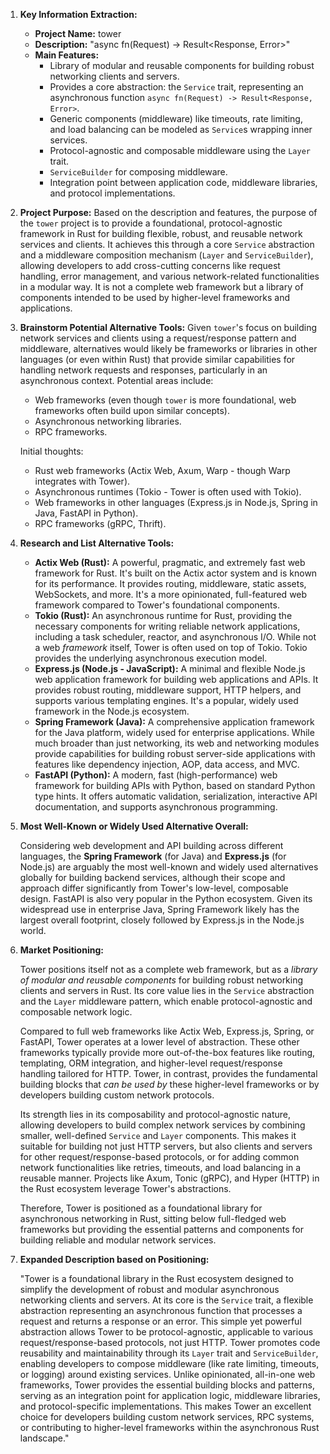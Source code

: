 1.  **Key Information Extraction:**
    *   **Project Name:** tower
    *   **Description:** "async fn(Request) -> Result<Response, Error>"
    *   **Main Features:**
        *   Library of modular and reusable components for building robust networking clients and servers.
        *   Provides a core abstraction: the `Service` trait, representing an asynchronous function `async fn(Request) -> Result<Response, Error>`.
        *   Generic components (middleware) like timeouts, rate limiting, and load balancing can be modeled as `Service`s wrapping inner services.
        *   Protocol-agnostic and composable middleware using the `Layer` trait.
        *   `ServiceBuilder` for composing middleware.
        *   Integration point between application code, middleware libraries, and protocol implementations.

2.  **Project Purpose:**
    Based on the description and features, the purpose of the `tower` project is to provide a foundational, protocol-agnostic framework in Rust for building flexible, robust, and reusable network services and clients. It achieves this through a core `Service` abstraction and a middleware composition mechanism (`Layer` and `ServiceBuilder`), allowing developers to add cross-cutting concerns like request handling, error management, and various network-related functionalities in a modular way. It is not a complete web framework but a library of components intended to be used by higher-level frameworks and applications.

3.  **Brainstorm Potential Alternative Tools:**
    Given `tower`'s focus on building network services and clients using a request/response pattern and middleware, alternatives would likely be frameworks or libraries in other languages (or even within Rust) that provide similar capabilities for handling network requests and responses, particularly in an asynchronous context. Potential areas include:
    *   Web frameworks (even though `tower` is more foundational, web frameworks often build upon similar concepts).
    *   Asynchronous networking libraries.
    *   RPC frameworks.

    Initial thoughts:
    *   Rust web frameworks (Actix Web, Axum, Warp - though Warp integrates with Tower).
    *   Asynchronous runtimes (Tokio - Tower is often used with Tokio).
    *   Web frameworks in other languages (Express.js in Node.js, Spring in Java, FastAPI in Python).
    *   RPC frameworks (gRPC, Thrift).

4.  **Research and List Alternative Tools:**

    *   **Actix Web (Rust):** A powerful, pragmatic, and extremely fast web framework for Rust. It's built on the Actix actor system and is known for its performance. It provides routing, middleware, static assets, WebSockets, and more. It's a more opinionated, full-featured web framework compared to Tower's foundational components.
    *   **Tokio (Rust):** An asynchronous runtime for Rust, providing the necessary components for writing reliable network applications, including a task scheduler, reactor, and asynchronous I/O. While not a web *framework* itself, Tower is often used on top of Tokio. Tokio provides the underlying asynchronous execution model.
    *   **Express.js (Node.js - JavaScript):** A minimal and flexible Node.js web application framework for building web applications and APIs. It provides robust routing, middleware support, HTTP helpers, and supports various templating engines. It's a popular, widely used framework in the Node.js ecosystem.
    *   **Spring Framework (Java):** A comprehensive application framework for the Java platform, widely used for enterprise applications. While much broader than just networking, its web and networking modules provide capabilities for building robust server-side applications with features like dependency injection, AOP, data access, and MVC.
    *   **FastAPI (Python):** A modern, fast (high-performance) web framework for building APIs with Python, based on standard Python type hints. It offers automatic validation, serialization, interactive API documentation, and supports asynchronous programming.

5.  **Most Well-Known or Widely Used Alternative Overall:**

    Considering web development and API building across different languages, the **Spring Framework** (for Java) and **Express.js** (for Node.js) are arguably the most well-known and widely used alternatives globally for building backend services, although their scope and approach differ significantly from Tower's low-level, composable design. FastAPI is also very popular in the Python ecosystem. Given its widespread use in enterprise Java, Spring Framework likely has the largest overall footprint, closely followed by Express.js in the Node.js world.

6.  **Market Positioning:**

    Tower positions itself not as a complete web framework, but as a *library of modular and reusable components* for building robust networking clients and servers in Rust. Its core value lies in the `Service` abstraction and the `Layer` middleware pattern, which enable protocol-agnostic and composable network logic.

    Compared to full web frameworks like Actix Web, Express.js, Spring, or FastAPI, Tower operates at a lower level of abstraction. These other frameworks typically provide more out-of-the-box features like routing, templating, ORM integration, and higher-level request/response handling tailored for HTTP. Tower, in contrast, provides the fundamental building blocks that *can be used by* these higher-level frameworks or by developers building custom network protocols.

    Its strength lies in its composability and protocol-agnostic nature, allowing developers to build complex network services by combining smaller, well-defined `Service` and `Layer` components. This makes it suitable for building not just HTTP servers, but also clients and servers for other request/response-based protocols, or for adding common network functionalities like retries, timeouts, and load balancing in a reusable manner. Projects like Axum, Tonic (gRPC), and Hyper (HTTP) in the Rust ecosystem leverage Tower's abstractions.

    Therefore, Tower is positioned as a foundational library for asynchronous networking in Rust, sitting below full-fledged web frameworks but providing the essential patterns and components for building reliable and modular network services.

7.  **Expanded Description based on Positioning:**

    "Tower is a foundational library in the Rust ecosystem designed to simplify the development of robust and modular asynchronous networking clients and servers. At its core is the `Service` trait, a flexible abstraction representing an asynchronous function that processes a request and returns a response or an error. This simple yet powerful abstraction allows Tower to be protocol-agnostic, applicable to various request/response-based protocols, not just HTTP. Tower promotes code reusability and maintainability through its `Layer` trait and `ServiceBuilder`, enabling developers to compose middleware (like rate limiting, timeouts, or logging) around existing services. Unlike opinionated, all-in-one web frameworks, Tower provides the essential building blocks and patterns, serving as an integration point for application logic, middleware libraries, and protocol-specific implementations. This makes Tower an excellent choice for developers building custom network services, RPC systems, or contributing to higher-level frameworks within the asynchronous Rust landscape."